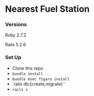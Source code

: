 # Nearest Fuel Station

### Versions

Ruby 2.7.2

Rails 5.2.6

### Set Up

- Clone this repo
- `bundle install`
- `bundle exec figaro install`
- `rails db:{create,migrate}``
- `rails s`
